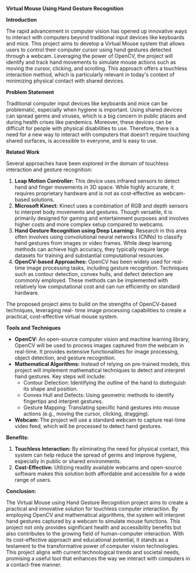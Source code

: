 **Virtual Mouse Using Hand Gesture Recognition**

**Introduction** 

The  rapid  advancement  in  computer  vision  has  opened  up  innovative  ways  to  interact  with computers beyond traditional input devices like keyboards and mice. This project aims to develop a Virtual Mouse system that allows users to control their computer cursor using hand gestures detected through a webcam. Leveraging the power of OpenCV, the project will identify and track hand movements to simulate mouse actions such as moving the cursor, clicking, and scrolling. This approach offers a touchless interaction method, which is particularly relevant in today's context of minimizing physical contact with shared devices. 

**Problem Statement** 

Traditional computer input devices like keyboards and mice can be problematic, especially when hygiene is important. Using shared devices can spread germs and viruses, which is a big concern in public places and during health crises like pandemics. Moreover, these devices can be difficult for people with physical disabilities to use. Therefore, there is a need for a new way to interact with computers that doesn’t require touching shared surfaces, is accessible to everyone, and is easy to use. 

**Related Work** 

Several approaches have been explored in the domain of touchless interaction and gesture recognition: 

1. **Leap Motion Controller:** This device uses infrared sensors to detect hand and finger movements in 3D space. While highly accurate, it requires proprietary hardware and is not as cost-effective as webcam-based solutions. 
1. **Microsoft Kinect:** Kinect uses a combination of RGB and depth sensors to interpret body movements  and  gestures.  Though  versatile,  it  is  primarily  designed  for  gaming  and entertainment purposes and involves higher costs and more complex setup compared to webcams. 
1. **Hand Gesture Recognition using Deep Learning:** Research in this area often involves using convolutional neural networks (CNNs) to classify hand gestures from images or video frames. While deep learning methods can achieve high accuracy, they typically require large datasets for training and substantial computational resources. 
4. **OpenCV-based  Approaches:**  OpenCV  has  been  widely  used  for  real-time  image processing tasks, including gesture recognition. Techniques such as contour detection, convex  hulls,  and  defect  detection  are  commonly  employed.  These  methods  can  be implemented with relatively low computational cost and can run efficiently on standard hardware. 

The proposed project aims to build on the strengths of OpenCV-based techniques, leveraging real- time image processing capabilities to create a practical, cost-effective virtual mouse system. 

**Tools and Techniques** 

- **OpenCV:** An open-source computer vision and machine learning library, OpenCV will be used to process images captured from the webcam in real-time. It provides extensive functionalities for image processing, object detection, and gesture recognition. 
- **Mathematical Algorithms:** Instead of relying on pre-trained models, this project will implement mathematical techniques to detect and interpret hand gestures. Key steps will include: 
  - Contour Detection: Identifying the outline of the hand to distinguish its shape and position. 
  - Convex Hull and Defects: Using geometric methods to identify fingertips and interpret gestures. 
  - Gesture Mapping: Translating  specific hand gestures into mouse actions  (e.g., moving the cursor, clicking, dragging). 
- **Webcam:** The project will use a standard webcam to capture real-time video feed, which will be processed to detect hand gestures. 

**Benefits:** 

1. **Touchless Interaction:** By eliminating the need for physical contact, this system can help reduce  the  spread  of  germs  and  improve  hygiene,  especially  in  public  or  shared environments. 
1. **Cost-Effective:** Utilizing readily available webcams and open-source software makes this solution both affordable and accessible for a wide range of users. 

**Conclusion:** 

The  Virtual  Mouse  using  Hand  Gesture  Recognition  project  aims  to  create  a  practical  and innovative solution for touchless computer interaction. By employing OpenCV and mathematical algorithms, the system will interpret hand gestures captured by a webcam to simulate mouse functions. This project not only provides significant health and accessibility benefits but also contributes to the growing field of human-computer interaction. With its cost-effective approach and educational potential, it stands as a testament to the transformative power of computer vision technologies. This project aligns with current technological trends and societal needs, promising a useful tool that enhances the way we interact with computers in a contact-free manner. 
